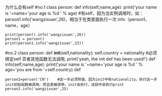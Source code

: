 为什么会有self
#no.1
    class person:
        def info(self,name,age): 
            print('your name is '+name+'your age is %d ' % age) #有self，因为当实例调用时，如：person1.info('wangzixuan',26)，相当于在类里面执行一次
            info（person1，name，age）

    print(person().info('wangzixuan',26))
    person1 = person()
    print(person1.info('wangzixuan',23))  


#no.2
    class person:
        def __init__(self,nationality):
            self.country = nationality #必须绑定self 否者其他函数无法调用,
            print('yeah, the init def has been used!')
        def info(self,name,age):
            print('your name is '+name+'your age is %d ' % age+'you are from '+self.country)
        def

    person2=person('CN')    #这一步必须附值，因为init中有nationality。执行这一步init初始函数被调用。而且类被调用，init会执行，这段中会执行print
    person2.info('wangzixuan',25)
